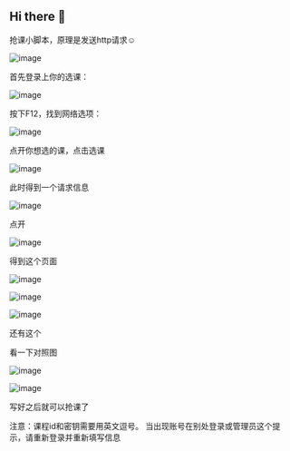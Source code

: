 ## Hi there 👋

<!--
**SYLQW/sylqw** is a ✨ _special_ ✨ repository because its `README.md` (this file) appears on your GitHub profile.

Here are some ideas to get you started:

- 🔭 I’m currently working on ...
- 🌱 I’m currently learning ...
- 👯 I’m looking to collaborate on ...
- 🤔 I’m looking for help with ...
- 💬 Ask me about ...
- 📫 How to reach me: ...
- 😄 Pronouns: ...
- ⚡ Fun fact: ...
-->
抢课小脚本，原理是发送http请求☺

![image](https://github.com/user-attachments/assets/09291745-545d-47ac-a8e4-b9883eacc8c8)

首先登录上你的选课：

![image](https://github.com/user-attachments/assets/7b3532b4-45f1-46d8-ae38-6f9c2db0d503)

按下F12，找到网络选项：

![image](https://github.com/user-attachments/assets/c5d50c3c-025a-4116-b714-e97fd0641739)


点开你想选的课，点击选课

![image](https://github.com/user-attachments/assets/ec15903e-134b-4781-89fb-adeff1156f41)

此时得到一个请求信息

![image](https://github.com/user-attachments/assets/291bd338-1834-4777-b600-b6eb2b456c33)

点开

![image](https://github.com/user-attachments/assets/dd3ca00f-c44b-44d3-ace4-490428d8b991)

得到这个页面

![image](https://github.com/user-attachments/assets/1a16f632-5d52-4a9e-8344-4211b53fa065)

![image](https://github.com/user-attachments/assets/6d9ac83f-2b7f-4986-92b5-969fb7ce5d50)

![image](https://github.com/user-attachments/assets/fad2867f-3ddf-49e0-ac1f-ff23bb0f7313)


还有这个

看一下对照图

![image](https://github.com/user-attachments/assets/8e6175b6-7565-4479-97e2-0c073b8f4be5)

![image](https://github.com/user-attachments/assets/4dbf4f5f-edce-4896-a1e1-a6cc9f82bc58)


写好之后就可以抢课了


注意：课程id和密钥需要用英文逗号。
当出现账号在别处登录或管理员这个提示，请重新登录并重新填写信息
